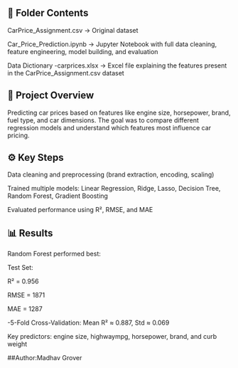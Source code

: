 ## 📂 Folder Contents

CarPrice_Assignment.csv → Original dataset

Car_Price_Prediction.ipynb → Jupyter Notebook with full data cleaning, feature engineering, model building, and evaluation

Data Dictionary -carprices.xlsx → Excel file explaining the features present in the CarPrice_Assignment.csv dataset

## 📘 Project Overview

Predicting car prices based on features like engine size, horsepower, brand, fuel type, and car dimensions. The goal was to compare different regression models and understand which features most influence car pricing.

## ⚙️ Key Steps

Data cleaning and preprocessing (brand extraction, encoding, scaling)

Trained multiple models: Linear Regression, Ridge, Lasso, Decision Tree, Random Forest, Gradient Boosting

Evaluated performance using R², RMSE, and MAE

## 📊 Results

Random Forest performed best:

Test Set:

R² = 0.956

RMSE = 1871

MAE = 1287

-5-Fold Cross-Validation: Mean R² ≈ 0.887, Std ≈ 0.069 

Key predictors: engine size, highwaympg, horsepower, brand, and curb weight

##Author:Madhav Grover
